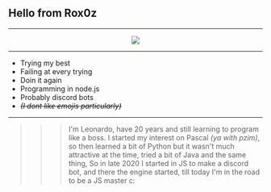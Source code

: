 ## Hello from Rox0z
---
<p align="center">
  <a href="https://discord.gg/policia">
    <img src="https://img.shields.io/discord/275458197941125121?color=5865f2&label=%2Fpolicia&logo=discord&logoColor=fff&style=for-the-badge" />
  </a>
</p>

---

- Trying my best
- Failing at every trying
- Doin it again
- Programming in node.js
- Probably discord bots
- ~~_(I dont like emojis particularly)_~~

---

>>> I'm Leonardo, have 20 years and still learning to program like a boss. I started my interest on Pascal _(ya with pzim)_, so then learned a bit of Python but it wasn't much attractive at the time, tried a bit of Java and the same thing, So in late 2020 I started in JS to make a discord bot, and there the engine started, till today I'm in the road to be a JS master c: